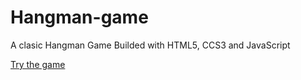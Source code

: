# Hangman-game
A clasic Hangman Game Builded with HTML5, CCS3 and JavaScript

[Try the game](https://jhongert.github.io/hangman-game/)

